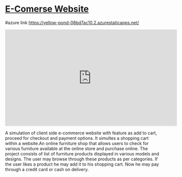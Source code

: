 # [E-Comerse Website](https://bhaiyyashabmandhare.github.io/E-com-web/)
#azure link https://yellow-pond-08bd7ac10.2.azurestaticapps.net/
<iframe width="560" height="315" src="https://www.youtube.com/embed/DrUOAqqcg5E" title="YouTube video player" frameborder="0" allow="accelerometer; autoplay; clipboard-write; encrypted-media; gyroscope; picture-in-picture" allowfullscreen></iframe>


A simulation of client side e-commerce website with feature as add to cart, proceed for checkout and payment options. It simultes a shopping cart within a website.An online furniture shop that allows users to check for various furniture available at the online store and purchase online. The project consists of list of furniture products displayed in various models and designs. The user may browse through these products as per categories. If the user likes a product he may add it to his shopping cart. Now he may pay through a credit card or cash on delivery.
